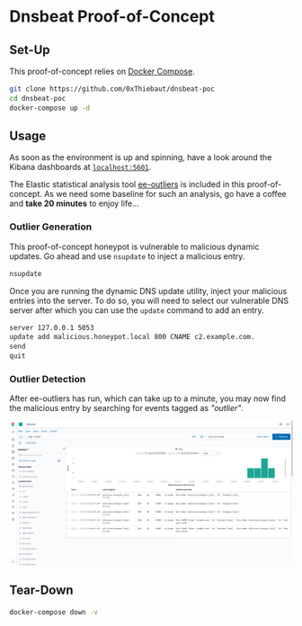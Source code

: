 # Dnsbeat Proof-of-Concept

## Set-Up

This proof-of-concept relies on [Docker Compose](https://docs.docker.com/compose/).

```bash
git clone https://github.com/0xThiebaut/dnsbeat-poc
cd dnsbeat-poc
docker-compose up -d
```

## Usage

As soon as the environment is up and spinning, have a look around the Kibana dashboards at [`localhost:5601`](http://localhost:5601/).

The Elastic statistical analysis tool [ee-outliers](https://github.com/NVISO-BE/ee-outliers) is included in this proof-of-concept.
As we need some baseline for such an analysis, go have a coffee and **take 20 minutes** to enjoy life...

### Outlier Generation

This proof-of-concept honeypot is vulnerable to malicious dynamic updates.
Go ahead and use `nsupdate` to inject a malicious entry.

```bash
nsupdate
```

Once you are running the dynamic DNS update utility, inject your malicious entries into the server.
To do so, you will need to select our vulnerable DNS server after which you can use the `update` command to add an entry.

```bash
server 127.0.0.1 5053
update add malicious.honeypot.local 800 CNAME c2.example.com.
send
quit
```

### Outlier Detection

After ee-outliers has run, which can take up to a minute, you may now find the malicious entry by searching for events tagged as *"outlier"*.

![Kibana results for "tags: outlier"](thumbnail.jpg)

## Tear-Down

```bash
docker-compose down -v
```
